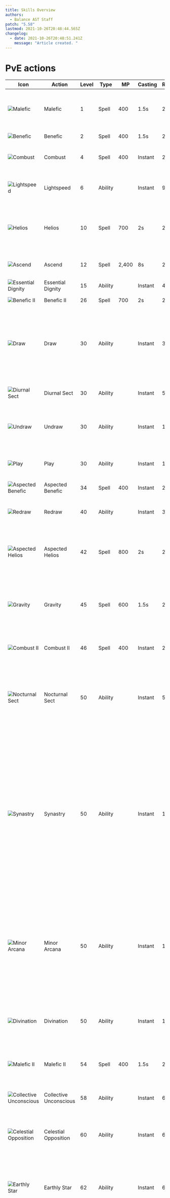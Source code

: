 ```yaml
---
title: Skills Overview
authors:
  - Balance AST Staff
patch: "5.58"
lastmod: 2021-10-26T20:48:44.565Z
changelog:
  - date: 2021-10-26T20:48:51.241Z
    message: "Article created. "
---
```

# PvE actions

| Icon                                                                  | Action                 | Level | Type    | MP    | Casting | Recast | Description                                                                                                                                                                                                                               |
| --------------------------------------------------------------------- | ---------------------- | ----- | ------- | ----- | ------- | ------ | ----------------------------------------------------------------------------------------------------------------------------------------------------------------------------------------------------------------------------------------- |
| ![Malefic](https://xivapi.com/i/003000//003120_hr1.png)               | Malefic                | 1     | Spell   | 400   | 1.5s    | 2.5s   | Deals unaspected damage with a potency of 150.                                                                                                                                                                                            |
| ![Benefic](https://xivapi.com/i/003000/003126_hr1.png)                | Benefic                | 2     | Spell   | 400   | 1.5s    | 2.5s   | Restores target's HP.                                                                                                                                                                                                                     |
| ![Combust](https://xivapi.com/i/003000/003124_hr1.png)                | Combust                | 4     | Spell   | 400   | Instant | 2.5s   | Deals unaspected damage over time.                                                                                                                                                                                                        |
| ![Lightspeed](https://xivapi.com/i/003000/003135_hr1.png)             | Lightspeed             | 6     | Ability |       | Instant | 90s    | Reduces cast times for spells by 2.5 seconds.                                                                                                                                                                                             |
| ![Helios](https://xivapi.com/i/003000/003129_hr1.png)                 | Helios                 | 10    | Spell   | 700   | 2s      | 2.5s   | Restores own HP and the HP of all nearby party members.                                                                                                                                                                                   |
| ![Ascend](https://xivapi.com/i/003000/003132_hr1.png)                 | Ascend                 | 12    | Spell   | 2,400 | 8s      | 2.5s   | Resurrects target to a weakened state.                                                                                                                                                                                                    |
| ![Essential Dignity](https://xivapi.com/i/003000/003141_hr1.png)      | Essential Dignity      | 15    | Ability |       | Instant | 40s    | Restores target's HP.                                                                                                                                                                                                                     |
| ![Benefic II](https://xivapi.com/i/003000/003128_hr1.png)             | Benefic II             | 26    | Spell   | 700   | 2s      | 2.5s   | Restores target's HP.                                                                                                                                                                                                                     |
| ![Draw](https://xivapi.com/i/003000/003101_hr1.png)                   | Draw                   | 30    | Ability |       | Instant | 30s    | Draw a Card (arcanum) from your divining deck. Only one arcanum can be drawn at a time.                                                                                                                                                   |
| ![Diurnal Sect](https://xivapi.com/i/003000/003133_hr1.png)           | Diurnal Sect           | 30    | Ability |       | Instant | 5s     | Adds Regen to certain actions.                                                                                                                                                                                                            |
| ![Undraw](https://xivapi.com/i/003000/003108_hr1.png)                 | Undraw                 | 30    | Ability |       | Instant | 1s     | Return the currently drawn arcanum back to the deck.                                                                                                                                                                                      |
| ![Play](https://xivapi.com/i/003000/003102_hr1.png)                   | Play                   | 30    | Ability |       | Instant | 1s     | Triggers the effect of your drawn arcanum.                                                                                                                                                                                                |
| ![Aspected Benefic](https://xivapi.com/i/003000/003127_hr1.png)       | Aspected Benefic       | 34    | Spell   | 400   | Instant | 2.5s   | Restores target's HP.                                                                                                                                                                                                                     |
| ![Redraw](https://xivapi.com/i/003000/003105_hr1.png)                 | Redraw                 | 40    | Ability |       | Instant | 30s    | Draws a different arcanum from your deck.                                                                                                                                                                                                 |
| ![Aspected Helios](https://xivapi.com/i/003000/003130_hr1.png)        | Aspected Helios        | 42    | Spell   | 800   | 2s      | 2.5s   | Restores own HP and the HP of all nearby party members.                                                                                                                                                                                   |
| ![Gravity](https://xivapi.com/i/003000/003123_hr1.png)                | Gravity                | 45    | Spell   | 600   | 1.5s    | 2.5s   | Deals unaspected damage with a potency of 140 to target and all enemies nearby it.                                                                                                                                                        |
| ![Combust II](https://xivapi.com/i/003000/003125_hr1.png)             | Combust II             | 46    | Spell   | 400   | Instant | 2.5s   | Deals unaspected damage over time.                                                                                                                                                                                                        |
| ![Nocturnal Sect](https://xivapi.com/i/003000/003134_hr1.png)         | Nocturnal Sect         | 50    | Ability |       | Instant | 5s     | Adds a damage-nullifying barrier to certain actions. Also increases MP cost of Aspected Benefic.                                                                                                                                          |
| ![Synastry](https://xivapi.com/i/003000/003139_hr1.png)               | Synastry               | 50    | Ability |       | Instant | 120s   | Generate an aetheric bond with target party member. Each time you cast a single-target healing spell on yourself or a party member, the party member with whom you have the bond will also recover HP equaling 40% of the original spell. |
| ![Minor Arcana](https://xivapi.com/i/003000/003106_hr1.png)           | Minor Arcana           | 50    | Ability |       | Instant | 1s     | Converts currently drawn arcanum into the Lord of Crowns when Balance, Arrow, or Spear, or the Lady of Crowns when Bole, Ewer, or Spire.                                                                                                  |
| ![Divination](https://xivapi.com/i/003000/003553_hr1.png)             | Divination             | 50    | Ability |       | Instant | 120s   | Increases damage dealt by self and nearby party members.                                                                                                                                                                                  |
| ![Malefic II](https://xivapi.com/i/003000/003122_hr1.png)             | Malefic II             | 54    | Spell   | 400   | 1.5s    | 2.5s   | Deals unaspected damage with a potency of 170.                                                                                                                                                                                            |
| ![Collective Unconscious](https://xivapi.com/i/003000/003140_hr1.png) | Collective Unconscious | 58    | Ability |       | Instant | 60s    | Creates a celestial ring around the caster.                                                                                                                                                                                               |
| ![Celestial Opposition](https://xivapi.com/i/003000//003142_hr1.png)  | Celestial Opposition   | 60    | Ability |       | Instant | 60s    | Restores own HP and the HP of all nearby party members.                                                                                                                                                                                   |
| ![Earthly Star](https://xivapi.com/i/003000/003143_hr1.png)           | Earthly Star           | 62    | Ability |       | Instant | 60s    | Deploys an Earthly Star in the designated area and grants the effect of Earthly Dominance.                                                                                                                                                |
| ![Stellar Detonation](https://xivapi.com/i/003000/003144_hr1.png)     | Stellar Detonation     | 62    | Ability |       | Instant | 3s     | While under the effect of Earthly Dominance, detonates the currently deployed Earthly Star creating a Stellar Burst that deals unaspected damage with a potency of 100 to all nearby enemies.                                             |
| ![Malefic III](https://xivapi.com/i/003000/003145_hr1.png)            | Malefic III            | 64    | Spell   | 400   | 1.5s    | 2.5s   | Deals unaspected damage with a potency of 210.                                                                                                                                                                                            |
| ![Sleeve Draw](https://xivapi.com/i/003000/003107_hr1.png)            | Sleeve Draw            | 70    | Ability |       | Instant | 180s   | Draws a card (arcanum) from your divining deck.                                                                                                                                                                                           |
| ![Combust III](https://xivapi.com/i/003000/003554_hr1.png)            | Combust III            | 72    | Spell   | 400   | Instant | 2.5s   | Deals unaspected damage over time.                                                                                                                                                                                                        |
| ![Malefic IV](https://xivapi.com/i/003000/003555_hr1.png)             | Malefic IV             | 72    | Spell   | 400   | 1.5s    | 2.5s   | Deals unaspected damage with a potency of 250.                                                                                                                                                                                            |
| ![Celestial Intersection](https://xivapi.com/i/003000/003556_hr1.png) | Celestial Intersection | 74    | Ability |       | Instant | 30s    | Restores own or target party member's HP.                                                                                                                                                                                                 |
| ![Horoscope](https://xivapi.com/i/003000/003550_hr1.png)              | Horoscope              | 76    | Ability |       | Instant | 60s    | Reads your fortune and those of nearby party members, granting them Horoscope.                                                                                                                                                            |
| ![Neutral Sect](https://xivapi.com/i/003000/003552_hr1.png)           | Neutral Sect           | 80    | Ability |       | Instant | 120s   | Increases healing magic potency by 20%.                                                                                                                                                                                                   |

# Arcana

Arcana actions comprise abilities provided by drawing a random card from the astrologian deck.

| Icon                                                          | Action         | Level | Type    | MP  | Casting | Recast | Description                                                                                                          |
| ------------------------------------------------------------- | -------------- | ----- | ------- | --- | ------- | ------ | -------------------------------------------------------------------------------------------------------------------- |
| ![the Balance](https://xivapi.com/i/003000/003110_hr1.png)    | The Balance    | 30    | Ability |     | Instant | 1s     | Increases damage dealt by a party member or self by 6% if target is melee DPS or Tank, or 3% for all other roles.    |
| ![the Bole](https://xivapi.com/i/003000/003111_hr1.png)       | The Bole       | 30    | Ability |     | Instant | 1s     | Increases damage dealt by a party member or self by 6% if target is ranged DPS or healer, or 3% for all other roles. |
| ![the Arrow](https://xivapi.com/i/003000/003112_hr1.png)      | The Arrow      | 30    | Ability |     | Instant | 1s     | Increases damage dealt by a party member or self by 6% if target is melee DPS or tank, or 3% for all other roles.    |
| ![the Spear](https://xivapi.com/i/003000/003113_hr1.png)      | The Spear      | 30    | Ability |     | Instant | 1s     | Increases damage dealt by a party member or self by 6% if target is melee DPS or tank, or 3% for all other roles.    |
| ![the Ewer](https://xivapi.com/i/003000/003114_hr1.png)       | The Ewer       | 30    | Ability |     | Instant | 1s     | Increases damage dealt by a party member or self by 6% if target is ranged DPS or healer, or 3% for all other roles. |
| ![the Spire](https://xivapi.com/i/003000/003115_hr1.png)      | The Spire      | 30    | Ability |     | Instant | 1s     | Increases damage dealt by a party member or self by 6% if target is ranged DPS or healer, or 3% for all other roles. |
| ![Lord of Crowns](https://xivapi.com/i/003000/003147_hr1.png) | Lord of Crowns | 66    | Ability |     | Instant | 1s     | Increases damage dealt by a party member or self by 8% if target is melee DPS or tank, or 4% for all other roles.    |
| ![Lady of Crowns](https://xivapi.com/i/003000/003146_hr1.png) | Lady of Crowns | 66    | Ability |     | Instant | 1s     | Increases damage dealt by a party member or self by 8% if target is ranged DPS or healer, or 4% for all other roles. |

# Healer actions

| Icon                                                          | Action         | Level | Type    | MP  | Casting | Recast | Description                                                                                                                               |
| ------------------------------------------------------------- | -------------- | ----- | ------- | --- | ------- | ------ | ----------------------------------------------------------------------------------------------------------------------------------------- |
| ![Repose](https://xivapi.com/i/000000//000891_hr1.png)        | Repose         | 8     | Spell   | 600 | 2.5s    | 2.5s   | Inflicts target with Sleep.                                                                                                               |
| ![Esuna](https://xivapi.com/i/000000//000884_hr1.png)         | Esuna          | 10    | Spell   | 400 | 1s      | 2.5s   | Removes a single detrimental effect from target.                                                                                          |
| ![Swiftcast](https://xivapi.com/i/000000//000866_hr1.png)     | Swiftcast      | 18    | Ability |     | Instant | 60s    | Next spell is cast immediately.                                                                                                           |
| ![Lucid Dreaming](https://xivapi.com/i/000000/000865_hr1.png) | Lucid Dreaming | 24    | Ability |     | Instant | 60s    | Gradually restores own MP.                                                                                                                |
| ![Surecast](https://xivapi.com/i/000000//000869_hr1.png)      | Surecast       | 44    | Ability |     | Instant | 120s   | Spells can be cast without interruption. Nullifies most knockback effects.                                                                |
| ![Rescue](https://xivapi.com/i/000000/000890_hr1.png)         | Rescue         | 48    | Ability |     | Instant | 120s   | Instantly draw target party member to your side. Cannot be used outside of combat or when target is suffering from certain enfeeblements. |